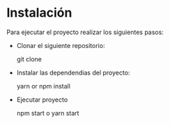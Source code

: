 

# Instalación



Para ejecutar el proyecto realizar los siguientes pasos:

 *  Clonar el siguiente repositorio:

      git clone 

*  Instalar las dependendias del proyecto:

    yarn or npm install

 * Ejecutar proyecto

    npm start o yarn start
